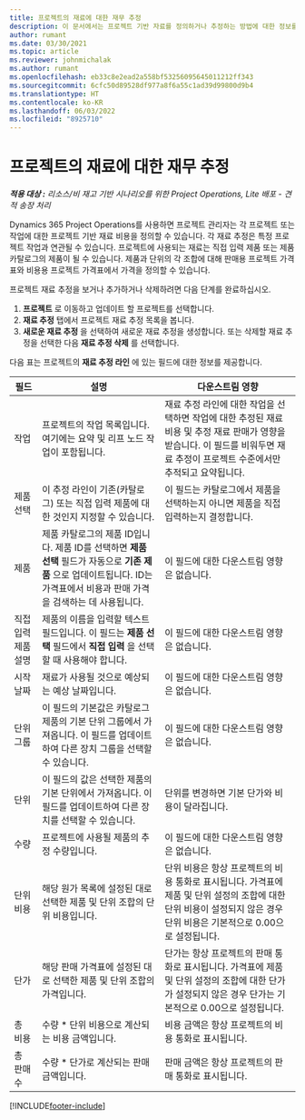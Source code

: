 ```yaml
---
title: 프로젝트의 재료에 대한 재무 추정
description: 이 문서에서는 프로젝트 기반 자료를 정의하거나 추정하는 방법에 대한 정보를 제공합니다.
author: rumant
ms.date: 03/30/2021
ms.topic: article
ms.reviewer: johnmichalak
ms.author: rumant
ms.openlocfilehash: eb33c8e2ead2a558bf53256095645011212ff343
ms.sourcegitcommit: 6cfc50d89528df977a8f6a55c1ad39d99800d9b4
ms.translationtype: HT
ms.contentlocale: ko-KR
ms.lasthandoff: 06/03/2022
ms.locfileid: "8925710"
---
```

# <a name="financial-estimates-for-materials-on-projects"></a>프로젝트의 재료에 대한 재무 추정

_**적용 대상 :** 리소스/비 재고 기반 시나리오를 위한 Project Operations, Lite 배포 - 견적 송장 처리_

Dynamics 365 Project Operations를 사용하면 프로젝트 관리자는 각 프로젝트 또는 작업에 대한 프로젝트 기반 재료 비용을 정의할 수 있습니다. 각 재료 추정은 특정 프로젝트 작업과 연관될 수 있습니다. 프로젝트에 사용되는 재료는 직접 입력 제품 또는 제품 카탈로그의 제품이 될 수 있습니다. 제품과 단위의 각 조합에 대해 판매용 프로젝트 가격표와 비용용 프로젝트 가격표에서 가격을 정의할 수 있습니다.  

프로젝트 재료 추정을 보거나 추가하거나 삭제하려면 다음 단계를 완료하십시오.

1. **프로젝트** 로 이동하고 업데이트 할 프로젝트를 선택합니다.
2. **재료 추정** 탭에서 프로젝트 재료 추정 목록을 봅니다.
3. **새로운 재료 추정** 을 선택하여 새로운 재료 추정을 생성합니다. 또는 삭제할 재료 추정을 선택한 다음 **재료 추정 삭제** 를 선택합니다.

다음 표는 프로젝트의 **재료 추정 라인** 에 있는 필드에 대한 정보를 제공합니다. 

| **필드** | **설명** | **다운스트림 영향** |
| --- | --- | --- |
| 작업 | 프로젝트의 작업 목록입니다. 여기에는 요약 및 리프 노드 작업이 포함됩니다. | 재료 추정 라인에 대한 작업을 선택하면 작업에 대한 추정된 재료 비용 및 추정 재료 판매가 영향을 받습니다. 이 필드를 비워두면 재료 추정이 프로젝트 수준에서만 추적되고 요약됩니다. |
| 제품 선택 |  이 추정 라인이 기존(카탈로그) 또는 직접 입력 제품에 대한 것인지 지정할 수 있습니다. | 이 필드는 카탈로그에서 제품을 선택하는지 아니면 제품을 직접 입력하는지 결정합니다. |
| 제품 | 제품 카탈로그의 제품 ID입니다. 제품 ID를 선택하면 **제품 선택** 필드가 자동으로 **기존 제품** 으로 업데이트됩니다. ID는 가격표에서 비용과 판매 가격을 검색하는 데 사용됩니다. | 이 필드에 대한 다운스트림 영향은 없습니다. |
| 직접 입력 제품 설명 | 제품의 이름을 입력할 텍스트 필드입니다. 이 필드는 **제품 선택** 필드에서 **직접 입력** 을 선택할 때 사용해야 합니다.| 이 필드에 대한 다운스트림 영향은 없습니다. |
| 시작 날짜 | 재료가 사용될 것으로 예상되는 예상 날짜입니다. | 이 필드에 대한 다운스트림 영향은 없습니다. |
| 단위 그룹 | 이 필드의 기본값은 카탈로그 제품의 기본 단위 그룹에서 가져옵니다. 이 필드를 업데이트하여 다른 장치 그룹을 선택할 수 있습니다. | 이 필드에 대한 다운스트림 영향은 없습니다. |
| 단위 | 이 필드의 값은 선택한 제품의 기본 단위에서 가져옵니다. 이 필드를 업데이트하여 다른 장치를 선택할 수 있습니다. | 단위를 변경하면 기본 단가와 비용이 달라집니다. |
| 수량 | 프로젝트에 사용될 제품의 추정 수량입니다. | 이 필드에 대한 다운스트림 영향은 없습니다. |
| 단위 비용 | 해당 원가 목록에 설정된 대로 선택한 제품 및 단위 조합의 단위 비용입니다. | 단위 비용은 항상 프로젝트의 비용 통화로 표시됩니다. 가격표에 제품 및 단위 설정의 조합에 대한 단위 비용이 설정되지 않은 경우 단위 비용은 기본적으로 0.00으로 설정됩니다. |
| 단가 | 해당 판매 가격표에 설정된 대로 선택한 제품 및 단위 조합의 가격입니다. | 단가는 항상 프로젝트의 판매 통화로 표시됩니다. 가격표에 제품 및 단위 설정의 조합에 대한 단가가 설정되지 않은 경우 단가는 기본적으로 0.00으로 설정됩니다.|
| 총 비용 | 수량 \* 단위 비용으로 계산되는 비용 금액입니다.| 비용 금액은 항상 프로젝트의 비용 통화로 표시됩니다. |
| 총 판매 수 | 수량 \* 단가로 계산되는 판매 금액입니다. | 판매 금액은 항상 프로젝트의 판매 통화로 표시됩니다. |


[!INCLUDE[footer-include](../includes/footer-banner.md)]
